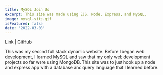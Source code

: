 ```yaml
---
title: MySQL Join Us
excerpt: This site was made using EJS, Node, Express, and MySQL.
image: mysql-site.gif
isFeatured: false
date: '2022-03-08'
---
```

[Link](https://node-sql-heroku-project.herokuapp.com/) | [GitHub](https://github.com/kyleb12345/SQL-EJS-EN)

This was my second full stack dynamic website. Before I began web development, I learned MySQL and saw that my only web development projects so far were using MongoDB. This site was to just hook up a node and express app with a database and query language that I learned before.